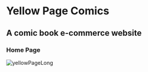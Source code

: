 # Yellow Page Comics
## A comic book e-commerce website

### Home Page
![yellowPageLong](https://github.com/Michael-c7/yellow-page-comics/assets/58267348/dc65206c-e0e2-45b5-97fd-5d35d65eb938)
